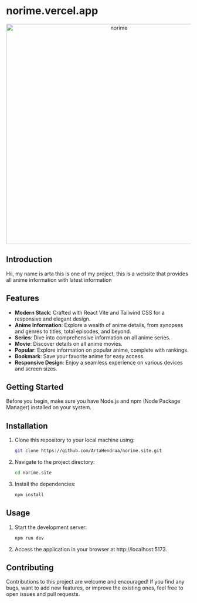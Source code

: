 # norime.vercel.app

<div align="center" width="100%">
   <img width="600" alt="norime" src="https://i.imgur.com/PkdVyPg.png">
</div>

## Introduction

Hii, my name is arta this is one of my project, this is a website that provides all anime information with latest information

## Features

- **Modern Stack**: Crafted with React Vite and Tailwind CSS for a responsive and elegant design.
- **Anime Information**: Explore a wealth of anime details, from synopses and genres to titles, total episodes, and beyond.
- **Series**: Dive into comprehensive information on all anime series.
- **Movie**: Discover details on all anime movies.
- **Popular**: Explore information on popular anime, complete with rankings.
- **Bookmark**: Save your favorite anime for easy access.
- **Responsive Design**: Enjoy a seamless experience on various devices and screen sizes.

## Getting Started

Before you begin, make sure you have Node.js and npm (Node Package Manager) installed on your system.

## Installation

1. Clone this repository to your local machine using:

   ```bash
   git clone https://github.com/ArtaHendraa/norime.site.git
   ```

2. Navigate to the project directory:
   ```bash
   cd norime.site
   ```
3. Install the dependencies:
   ```bash
   npm install
   ```

## Usage

1. Start the development server:
   ```bash
   npm run dev
   ```
2. Access the application in your browser at http://localhost:5173.

## Contributing

Contributions to this project are welcome and encouraged! If you find any bugs, want to add new features, or improve the existing ones, feel free to open issues and pull requests.
